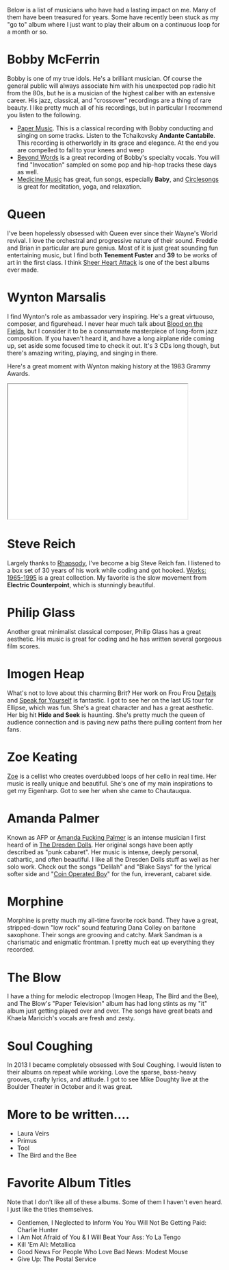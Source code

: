 Below is a list of musicians who have had a lasting impact on me. Many of them have been treasured for years. Some have recently been stuck as my "go to" album where I just want to play their album on a continuous loop for a month or so.

# Bobby McFerrin

Bobby is one of my true idols. He's a brilliant musician. Of course the general public will always associate him with his unexpected pop radio hit from the 80s, but he is a musician of the highest caliber with an extensive career. His jazz, classical, and "crossover" recordings are a thing of rare beauty. I like pretty much all of his recordings, but in particular I recommend you listen to the following.

- [Paper Music](http://store.bobbymcferrin.com/papermusic.html). This is a classical recording with Bobby conducting and singing on some tracks. Listen to the Tchaikovsky **Andante Cantabile**. This recording is otherworldly in its grace and elegance. At the end you are compelled to fall to your knees and weep
- [Beyond Words](http://store.bobbymcferrin.com/beyondwords.html) is a great recording of Bobby's specialty vocals. You will find "Invocation" sampled on some pop and hip-hop tracks these days as well.
- [Medicine Music](http://store.bobbymcferrin.com/medicinemusic.html) has great, fun songs, especially **Baby**, and [Circlesongs](http://store.bobbymcferrin.com/circlesongs.html) is great for meditation, yoga, and relaxation.

# Queen

I've been hopelessly obsessed with Queen ever since their Wayne's World revival. I love the orchestral and progressive nature of their sound. Freddie and Brian in particular are pure genius. Most of it is just great sounding fun entertaining music, but I find both **Tenement Fuster** and **39** to be works of art in the first class. I think [Sheer Heart Attack](https://en.wikipedia.org/wiki/Sheer_Heart_Attack) is one of the best albums ever made.

# Wynton Marsalis

I find Wynton's role as ambassador very inspiring. He's a great virtuouso, composer, and figurehead. I never hear much talk about [Blood on the Fields](http://www.wyntonmarsalis.org/discography/jazz/blood-on-the-fields/), but I consider it to be a consummate masterpiece of long-form jazz composition. If you haven't heard it, and have a long airplane ride coming up, set aside some focused time to check it out. It's 3 CDs long though, but there's amazing writing, playing, and singing in there.

Here's a great moment with Wynton making history at the 1983 Grammy Awards.

<iframe width="420" height="315" src="//www.youtube.com/embed/YHytOMuSnUA?rel=0" allowfullscreen></iframe>

# Steve Reich

Largely thanks to [Rhapsody](/problog/2009/03/music-subscription-and-rhapsody), I've become a big Steve Reich fan. I listened to a box set of 30 years of his work while coding and got hooked. [Works: 1965-1995](http://www.amazon.com/exec/obidos/ASIN/B000005J4P/howardstokarmana) is a great collection. My favorite is the slow movement from **Electric Counterpoint**, which is stunningly beautiful.

# Philip Glass

Another great minimalist classical composer, Philip Glass has a great aesthetic. His music is great for coding and he has written several gorgeous film scores.

# Imogen Heap

What's not to love about this charming Brit? Her work on Frou Frou [Details](http://www.amazon.com/Details-Frou/dp/B00006EXLQ/ref=pd_sim_m_4) and [Speak for Yourself](http://www.amazon.com/Speak-Yourself-Imogen-Heap/dp/B000B7BZM4) is fantastic. I got to see her on the last US tour for Ellipse, which was fun. She's a great character and has a great aesthetic. Her big hit **Hide and Seek** is haunting. She's pretty much the queen of audience connection and is paving new paths there pulling content from her fans.

# Zoe Keating

[Zoe](http://www.zoekeating.com/) is a cellist who creates overdubbed loops of her cello in real time. Her music is really unique and beautiful. She's one of my main inspirations to get my Eigenharp. Got to see her when she came to Chautauqua.

# Amanda Palmer

Known as AFP or [Amanda Fucking Palmer](http://amandapalmer.net/) is an intense musician I first heard of in [The Dresden Dolls](http://www.dresdendolls.com/).  Her original songs have been aptly described as "punk cabaret".  Her music is intense, deeply personal, cathartic, and often beautiful.  I like all the Dresden Dolls stuff as well as her solo work.  Check out the songs "Delilah" and "Blake Says" for the lyrical softer side and "[Coin Operated Boy](/app/photos?gallery=halloween_2009&photo=002_coin_operated_boy)" for the fun, irreverant, cabaret side.

# Morphine

Morphine is pretty much my all-time favorite rock band.  They have a great, stripped-down "low rock" sound featuring Dana Colley on baritone saxophone.  Their songs are grooving and catchy.  Mark Sandman is a charismatic and enigmatic frontman.  I pretty much eat up everything they recorded.

# The Blow

I have a thing for melodic electropop (Imogen Heap, The Bird and the Bee), and The Blow's "Paper Television" album has had long stints as my "it" album just getting played over and over.  The songs have great beats and Khaela Maricich's vocals are fresh and zesty.

# Soul Coughing

In 2013 I became completely obsessed with Soul Coughing. I would listen to their albums on repeat while working. Love the sparse, bass-heavy grooves, crafty lyrics, and attitude. I got to see Mike Doughty live at the Boulder Theater in October and it was great.

# More to be written....

- Laura Veirs
- Primus
- Tool
- The Bird and the Bee

# Favorite Album Titles

Note that I don't like all of these albums. Some of them I haven't even heard. I just like the titles themselves.

- Gentlemen, I Neglected to Inform You You Will Not Be Getting Paid: Charlie Hunter
- I Am Not Afraid of You & I Will Beat Your Ass: Yo La Tengo
- Kill 'Em All: Metallica
- Good News For People Who Love Bad News: Modest Mouse
- Give Up: The Postal Service
